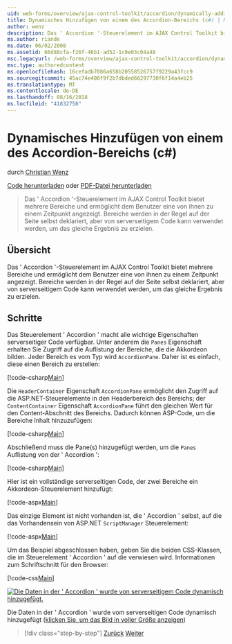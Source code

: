 ```yaml
---
uid: web-forms/overview/ajax-control-toolkit/accordion/dynamically-adding-an-accordion-pane-cs
title: Dynamisches Hinzufügen von einem des Accordion-Bereichs (c#) | Microsoft-Dokumentation
author: wenz
description: Das ' Accordion '-Steuerelement im AJAX Control Toolkit bietet mehrere Bereiche und ermöglicht dem Benutzer eine von ihnen zu einem Zeitpunkt angezeigt. Bereiche werden in der Regel deklariert, w...
ms.author: riande
ms.date: 06/02/2008
ms.assetid: 66d88cfa-f26f-46b1-ad52-1c9e03c04a48
msc.legacyurl: /web-forms/overview/ajax-control-toolkit/accordion/dynamically-adding-an-accordion-pane-cs
msc.type: authoredcontent
ms.openlocfilehash: 16cefadb7086a658b20558526757f9229a43fcc9
ms.sourcegitcommit: 45ac74e400f9f2b7dbded66297730f6f14a4eb25
ms.translationtype: MT
ms.contentlocale: de-DE
ms.lasthandoff: 08/16/2018
ms.locfileid: "41832758"
---
```

<a name="dynamically-adding-an-accordion-pane-c"></a>Dynamisches Hinzufügen von einem des Accordion-Bereichs (c#)
====================
durch [Christian Wenz](https://github.com/wenz)

[Code herunterladen](http://download.microsoft.com/download/5/6/d/56d50cef-2011-4c8f-9891-7edc6dc57df9/Accordion2.cs.zip) oder [PDF-Datei herunterladen](http://download.microsoft.com/download/6/7/1/6718d452-ff89-4d3f-a90e-c74ec2d636a3/accordion2CS.pdf)

> Das ' Accordion '-Steuerelement im AJAX Control Toolkit bietet mehrere Bereiche und ermöglicht dem Benutzer eine von ihnen zu einem Zeitpunkt angezeigt. Bereiche werden in der Regel auf der Seite selbst deklariert, aber von serverseitigem Code kann verwendet werden, um das gleiche Ergebnis zu erzielen.


## <a name="overview"></a>Übersicht

Das ' Accordion '-Steuerelement im AJAX Control Toolkit bietet mehrere Bereiche und ermöglicht dem Benutzer eine von ihnen zu einem Zeitpunkt angezeigt. Bereiche werden in der Regel auf der Seite selbst deklariert, aber von serverseitigem Code kann verwendet werden, um das gleiche Ergebnis zu erzielen.

## <a name="steps"></a>Schritte

Das Steuerelement ' Accordion ' macht alle wichtige Eigenschaften serverseitiger Code verfügbar. Unter anderem die `Panes` Eigenschaft erhalten Sie Zugriff auf die Auflistung der Bereiche, die die Akkordeon bilden. Jeder Bereich es vom Typ wird `AccordionPane`. Daher ist es einfach, diese einen Bereich zu erstellen:

[!code-csharp[Main](dynamically-adding-an-accordion-pane-cs/samples/sample1.cs)]

Die `HeaderContainer` Eigenschaft `AccordionPane` ermöglicht den Zugriff auf die ASP.NET-Steuerelemente in den Headerbereich des Bereichs; der `ContentContainer` Eigenschaft `AccordionPane` führt den gleichen Wert für den Content-Abschnitt des Bereichs. Dadurch können ASP-Code, um die Bereiche Inhalt hinzuzufügen:

[!code-csharp[Main](dynamically-adding-an-accordion-pane-cs/samples/sample2.cs)]

Abschließend muss die Pane(s) hinzugefügt werden, um die `Panes` Auflistung von der ' Accordion ':

[!code-csharp[Main](dynamically-adding-an-accordion-pane-cs/samples/sample3.cs)]

Hier ist ein vollständige serverseitigen Code, der zwei Bereiche ein Akkordeon-Steuerelement hinzufügt:

[!code-aspx[Main](dynamically-adding-an-accordion-pane-cs/samples/sample4.aspx)]

Das einzige Element ist nicht vorhanden ist, die ' Accordion ' selbst, auf die das Vorhandensein von ASP.NET `ScriptManager` Steuerelement:

[!code-aspx[Main](dynamically-adding-an-accordion-pane-cs/samples/sample5.aspx)]

Um das Beispiel abgeschlossen haben, geben Sie die beiden CSS-Klassen, die im Steuerelement ' Accordion ' auf die verwiesen wird. Informationen zum Schriftschnitt für den Browser:

[!code-css[Main](dynamically-adding-an-accordion-pane-cs/samples/sample6.css)]


[![Die Daten in der ' Accordion ' wurde von serverseitigem Code dynamisch hinzugefügt.](dynamically-adding-an-accordion-pane-cs/_static/image2.png)](dynamically-adding-an-accordion-pane-cs/_static/image1.png)

Die Daten in der ' Accordion ' wurde vom serverseitigen Code dynamisch hinzugefügt ([klicken Sie, um das Bild in voller Größe anzeigen](dynamically-adding-an-accordion-pane-cs/_static/image3.png))

> [!div class="step-by-step"]
> [Zurück](databinding-to-an-accordion-cs.md)
> [Weiter](databinding-to-an-accordion-vb.md)
